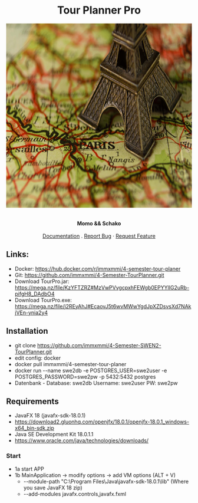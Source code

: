 <h1 align="center">  Tour Planner Pro</h1>
<div align="center">
  <a href="https://github.com/immxmmi/4-Semester-TourPlanner">
    <img src="git_img/Logo.jpg" alt="Logo" width="1000" height="500">
  </a>

  <p align="center">
    <br/>
     <strong>Momo && Schako</strong>
    <br />
    <br/>
    <a href="https://github.com/immxmmi/4-Semester-TourPlanner/blob/main/doc/TourPlannerDocumentation.pdf">Documentation</a>
    .
    <a href="https://github.com/immxmmi/4-Semester-TourPlanner/issues">Report Bug</a>
    ·
    <a href="https://github.com/immxmmi/4-Semester-TourPlanner/issues">Request Feature</a>
  </p>
</div>


## Links:
- Docker:  https://hub.docker.com/r/immxmmi/4-semester-tour-planer
- Git: https://github.com/immxmmi/4-Semester-TourPlanner.git 
- Download TourPro.jar: https://mega.nz/file/KzYFTZRZ#MzVwPVvgcpxhFEWgb0EPYYlIG2uRb-pifgH8_DAdbO4
- Download TourPro.exe: https://mega.nz/file/j2REyAhJ#EcaovJ5t6wvMWwYgdJpXZDsvsXd7NAkjVEn-ynia2y4


## Installation
- git clone https://github.com/immxmmi/4-Semester-SWEN2-TourPlanner.git
- edit config: docker 
- docker pull immxmmi/4-semester-tour-planer
- docker run --name swe2db -e POSTGRES_USER=swe2user -e POSTGRES_PASSWORD=swe2pw -p 5432:5432 postgres
- Datenbank - Database: swe2db Username: swe2user PW: swe2pw

## Requirements
- JavaFX 18 (javafx-sdk-18.0.1)
- https://download2.gluonhq.com/openjfx/18.0.1/openjfx-18.0.1_windows-x64_bin-sdk.zip
- Java SE Development Kit 18.0.1.1
- https://www.oracle.com/java/technologies/downloads/


### Start ###
- 1a start APP
- 1b MainApplication -> modify options -> add VM options (ALT + V)
  * --module-path "C:\Program Files\Java\javafx-sdk-18.0.1\lib"  (Where you save JavaFX 18 zip)
  * --add-modules javafx.controls,javafx.fxml


